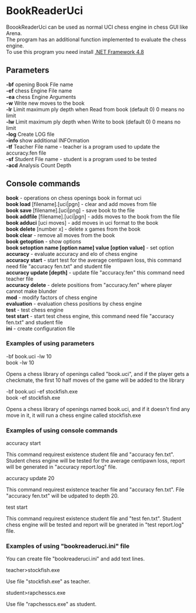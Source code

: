 # BookReaderUci

BoookReaderUci can be used as normal UCI chess engine in chess GUI like Arena.<br/>
The program has an additional function implemented to evaluate the chess engine.<br/>
To use this program you need install  <a href="https://dotnet.microsoft.com/download/dotnet-framework/net48">.NET Framework 4.8</a>

## Parameters

**-bf** opening Book File name<br/>
**-ef** chess Engine File name<br/>
**-ea** chess Engine Arguments<br/>
**-w** Write new moves to the book<br/>
**-lr** Limit maximum ply depth when Read from book (default 0) 0 means no limit<br/>
**-lw** Limit maximum ply depth when Write to book (default 0) 0 means no limit<br/>
**-log** Create LOG file<br/>
**-info** show additional INFOrmation<br/>
**-tf** Teacher File name - teacher is a program used to update the accuracy.fen file<br/>
**-sf** Student File name - student is a program used to be tested<br/>
**-acd** Analysis Count Depth<br/>

## Console commands

**book** - operations on chess openings book in format uci<br />
	**book load** [filename].[uci|pgn] - clear and add moves from file<br/>
	**book save** [filename].[uci|png] - save book to the file<br/>
	**book addfile** [filename].[uci|pgn] - adds moves to the book from the file<br/>
	**book adduci** [uci moves] - add moves in uci format to the book<br />
	**book delete** [number x] - delete x games from the book<br/>
	**book clear** - remove all moves from the book<br/>
	**book getoption** - show options<br/>
	**book setoption name [option name] value [option value]** - set option<br/>
**accuracy** - evaluate accuracy and elo of chess engine<br />
	**accuracy start** - start test for the average centipawn loss, this command need file "accuracy fen.txt" and student file<br/>
	**accuracy update [depth]** - update file "accuracy.fen" this command need teacher file<br/>
	**accuracy delete** - delete positions from "accuracy.fen" where player cannot make blunder<br/>
**mod** - modify factors of chess engine<br />
**evaluation** - evaluation chess positions by chess engine<br />
**test** - test chess engine<br />
	**test start** - start test chess engine, this command need file "accuracy fen.txt" and student file<br/>
**ini** - create configuration file<br />

### Examples of using parameters

-bf book.uci -lw 10<br/>
book -lw 10

Opens a chess library of openings called "book.uci", and if the player gets a checkmate, the first 10 half moves of the game will be added to the library

-bf book.uci -ef stockfish.exe<br />
book -ef stockfish.exe

Opens a chess library of openings named book.uci, and if it doesn't find any move in it, it will run a chess engine called stockfish.exe

### Examples of using console commands

accuracy start

This command requirest existence student file and "accuracy fen.txt". Student chess engine will be tested for the average centipawn loss, report will be generated in "accuracy report.log" file.

accuracy update 20

This command requirest existence teacher file and "accuracy fen.txt". File "accuracy fen.txt" will be udpated to depth 20.

test start

This command requirest existence student file and "test fen.txt". Student chess engine will be tested and report will be gnerated in "test report.log" file.

### Examples of using "bookreaderuci.ini" file

You can create file "bookreaderuci.ini" and add text lines.

teacher>stockfish.exe

Use file "stockfish.exe" as teacher.

student>rapchesscs.exe

Use file "rapchesscs.exe" as student.